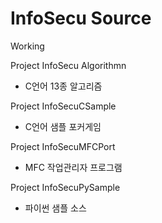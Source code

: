 # InfoSecu Source

Working

Project InfoSecu Algorithmn
- C언어 13종 알고리즘

Project InfoSecuCSample
- C언어 샘플 포커게임

Project InfoSecuMFCPort
- MFC 작업관리자 프로그램

Project InfoSecuPySample
- 파이썬 샘플 소스



